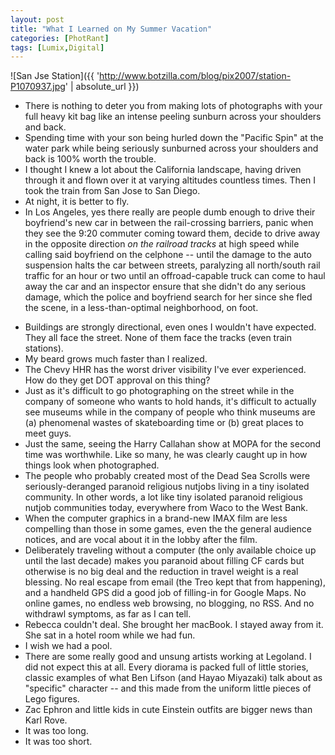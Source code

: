 ```yaml
---
layout: post
title: "What I Learned on My Summer Vacation"
categories: [PhotRant]
tags: [Lumix,Digital]
---
```

![San Jse Station]({{ 'http://www.botzilla.com/blog/pix2007/station-P1070937.jpg' | absolute_url }})

* There is nothing to deter you from making lots of photographs with your full heavy kit bag like an intense peeling sunburn across your shoulders and back.
* Spending time with your son being hurled down the "Pacific Spin" at the water park while being seriously sunburned across your shoulders and back is 100% worth the trouble.
* I thought I knew a lot about the California landscape, having driven through it and flown over it at varying altitudes countless times. Then I took the train from San Jose to San Diego.
* At night, it is better to fly.
* In Los Angeles, yes there really are people dumb enough to drive their boyfriend's new car in between the rail-crossing barriers, panic when they see the 9:20 commuter coming toward them, decide to drive away in the opposite direction <i>on the railroad tracks</i> at high speed while calling said boyfriend on the celphone -- until the damage to the auto suspension halts the car between streets, paralyzing all north/south rail traffic for an hour or two  until an offroad-capable truck can come to haul away the car and an inspector ensure that she didn't do any serious damage, which the police and boyfriend search for her since she fled the scene, in a less-than-optimal neighborhood, on foot.
<!--more-->
* Buildings are strongly directional, even ones I wouldn't have expected. They all face the street. None of them face the tracks (even train stations).
* My beard grows much faster than I realized.
* The Chevy HHR has the worst driver visibility I've ever experienced. How do they get DOT approval on this thing?
* Just as it's difficult to go photographing on the street while in the company of someone who wants to hold hands, it's difficult to actually see museums while in the company of people who think museums are (a) phenomenal wastes of skateboarding time or (b) great places to meet guys.
* Just the same, seeing the Harry Callahan show at MOPA for the second time was worthwhile. Like so many, he was clearly caught up in how things look when photographed.
* The people who probably created most of the Dead Sea Scrolls were seriously-deranged paranoid religious nutjobs living in a tiny isolated community. In other words, a lot like tiny isolated paranoid religious nutjob communities today, everywhere from Waco to the West Bank.
* When the computer graphics in a brand-new IMAX film are less compelling than those in some games, even the the general audience notices, and are vocal about it in the lobby after the film.
* Deliberately traveling without a computer (the only available choice up until the last decade) makes you paranoid about filling CF cards but otherwise is no big deal and the reduction in travel weight is a real blessing. No real escape from email (the Treo kept that from happening), and a handheld GPS did a good job of filling-in for Google Maps. No online games, no endless web browsing, no blogging, no RSS. And no withdrawl symptoms, as far as I can tell.
* Rebecca couldn't deal. She brought her macBook. I stayed away from it. She sat in a hotel room while we had fun.
* I wish we had a pool.
* There are some really good and unsung artists working at Legoland. I did not expect this at all. Every diorama is packed full of little stories, classic examples of what Ben Lifson (and Hayao Miyazaki) talk about as "specific" character -- and this made from the uniform little pieces of Lego figures.
* Zac Ephron and little kids in cute Einstein outfits are bigger news than Karl Rove.
* It was too long.
* It was too short.

